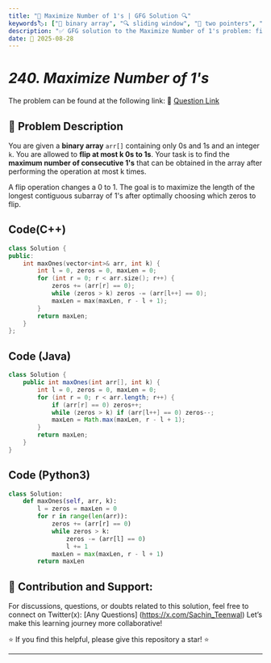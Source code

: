 ```yaml
---
title: "🔢 Maximize Number of 1's | GFG Solution 🔍"
keywords🏷️: ["🔢 binary array", "🔍 sliding window", "📍 two pointers", "📈 flip zeros", "📘 GFG", "🏁 competitive programming", "📚 DSA"]
description: "✅ GFG solution to the Maximize Number of 1's problem: find maximum consecutive 1's by flipping at most k zeros using optimized sliding window technique. 🚀"
date: 📅 2025-08-28
---
```


# *240. Maximize Number of 1's*

The problem can be found at the following link: 🔗 [Question Link](https://www.geeksforgeeks.org/problems/maximize-number-of-1s0905/1)

## **🧩 Problem Description**

You are given a **binary array** `arr[]` containing only 0s and 1s and an integer `k`. You are allowed to **flip at most k 0s to 1s**. Your task is to find the **maximum number of consecutive 1's** that can be obtained in the array after performing the operation at most k times.

A flip operation changes a 0 to 1. The goal is to maximize the length of the longest contiguous subarray of 1's after optimally choosing which zeros to flip.


## Code(C++)
```cpp
class Solution {
public:
    int maxOnes(vector<int>& arr, int k) {
        int l = 0, zeros = 0, maxLen = 0;
        for (int r = 0; r < arr.size(); r++) {
            zeros += (arr[r] == 0);
            while (zeros > k) zeros -= (arr[l++] == 0);
            maxLen = max(maxLen, r - l + 1);
        }
        return maxLen;
    }
};
```

## Code (Java)

```java
class Solution {
    public int maxOnes(int arr[], int k) {
        int l = 0, zeros = 0, maxLen = 0;
        for (int r = 0; r < arr.length; r++) {
            if (arr[r] == 0) zeros++;
            while (zeros > k) if (arr[l++] == 0) zeros--;
            maxLen = Math.max(maxLen, r - l + 1);
        }
        return maxLen;
    }
}
```

## Code (Python3)

```python
class Solution:
    def maxOnes(self, arr, k):
        l = zeros = maxLen = 0
        for r in range(len(arr)):
            zeros += (arr[r] == 0)
            while zeros > k:
                zeros -= (arr[l] == 0)
                l += 1
            maxLen = max(maxLen, r - l + 1)
        return maxLen
```



## 🎯 **Contribution and Support:**

For discussions, questions, or doubts related to this solution, feel free to connect on Twitter(x): [Any Questions] (https://x.com/Sachin_Teenwal) Let’s make this learning journey more collaborative!

⭐ If you find this helpful, please give this repository a star! ⭐

---
